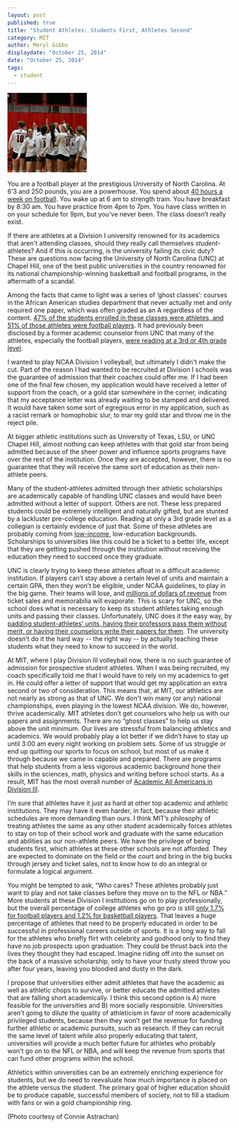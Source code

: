 ```yaml
---
layout: post
published: true
title: "Student Athletes: Students First, Athletes Second"
category: MIT
author: Meryl Gibbs
displaydate: "October 25, 2014"
date: "October 25, 2014"
tags: 
  - student
---
```


![IMG_3167-2.JPG](/assets/IMG_3167-2.JPG)

You are a football player at the prestigious University of North Carolina. At 6’3 and 250 pounds, you are a powerhouse. You spend about [40 hours a week on football](http://diverseeducation.com/article/13021/).  You wake up at 6 am to strength train. You have breakfast by 8:30 am. You have practice from 4pm to 7pm. You have class written in on your schedule for 9pm, but you’ve never been. The class doesn’t really exist.
 
If there are athletes at a Division I university renowned for its academics that aren't attending classes, should they really call themselves _student_-athletes? And if this is occurring, is the university failing its civic duty? These are questions now facing the University of North Carolina (UNC) at Chapel Hill, one of the best public universities in the country renowned for its national championship-winning basketball and football programs, in the aftermath of a scandal.
 
Among the facts that came to light was a series of ‘ghost classes’: courses in the African American studies department that never actually met and only required one paper, which was often graded as an A regardless of the content. [47% of the students enrolled in these classes were athletes, and 51% of those athletes were football players]( http://www.bostonglobe.com/news/nation/2014/10/22/unc-academic-fraud-case-includes-more-than-students/dntcv3mb3VeAzyAqi00WQM/story.html ). It had previously been disclosed by a former academic counselor from UNC that many of the athletes, especially the football players, [were reading at a 3rd or 4th grade level](http://www.cnn.com/2014/01/07/us/ncaa-athletes-reading-scores/).
 
I wanted to play NCAA Division I volleyball, but ultimately I didn't make the cut. Part of the reason I had wanted to be recruited at Division I schools was the guarantee of admission that their coaches could offer me.  If I had been one of the final few chosen, my application would have received a letter of support from the coach, or a gold star somewhere in the corner, indicating that my acceptance letter was already waiting to be stamped and delivered. It would have taken some sort of egregious error in my application, such as a racist remark or homophobic slur, to mar my gold star and throw me in the reject pile.
 
At bigger athletic institutions such as University of Texas, LSU, or UNC Chapel Hill, almost nothing can keep athletes with that gold star from being admitted because of the sheer power and influence sports programs have over the rest of the institution. Once they are accepted, however, there is no guarantee that they will receive the same sort of education as their non-athlete peers. 

Many of the student-athletes admitted through their athletic scholarships are academically capable of handling UNC classes and would have been admitted without a letter of support. Others are not. These less prepared students could be extremely intelligent and naturally gifted, but are stunted by a lackluster pre-college education. Reading at only a 3rd grade level as a collegian is certainly evidence of just that. Some of these athletes are probably coming from [low-income](http://www.ncpanow.org/research/body/The-Price-of-Poverty-in-Big-Time-College-Sport.pdf), low-education backgrounds. Scholarships to universities like this could be a ticket to a better life, except that they are getting pushed through the institution without receiving the education they need to succeed once they graduate.
 
UNC is clearly trying to keep these athletes afloat in a difficult academic institution. If players can’t stay above a certain level of units and maintain a certain GPA, then they won’t be eligible, under NCAA guidelines, to play in the big game. Their teams will lose, and [millions of dollars of revenue](http://www.forbes.com/sites/sportsmoney/2011/03/07/duke-louisville-north-carolina-generate-the-most-college-basketball-revenue/) from ticket sales and memorabilia will evaporate. This is scary for UNC, so the school does what is necessary to keep its student athletes taking enough units and passing their classes. Unfortunately, UNC does it the easy way, by [padding student-athletes' units, having their professors pass them without merit, or having their counselors write their papers for them](http://www.npr.org/2014/01/06/260265169/unc-may-have-passed-football-players-with-phantom-classes). The university doesn’t do it the hard way -- the right way -- by actually teaching these students what they need to know to succeed in the world.
 
At MIT, where I play Division III volleyball now, there is no such guarantee of admission for prospective student athletes. When I was being recruited, my coach specifically told me that I would have to rely on my academics to get in. He could offer a letter of support that would get my application an extra second or two of consideration. This means that, at MIT, our athletics are not nearly as strong as that of UNC. We don't win many (or any) national championships, even playing in the lowest NCAA division. We do, however, thrive academically. MIT athletes don’t get counselors who help us with our papers and assignments. There are no “ghost classes” to help us stay above the unit minimum. Our lives are stressful from balancing athletics and academics. We would probably play a lot better if we didn’t have to stay up until 3:00 am every night working on problem sets. Some of us struggle or end up quitting our sports to focus on school, but most of us make it through because we came in capable and prepared. There are programs that help students from a less vigorous academic background hone their skills in the sciences, math, physics and writing before school starts. As a result, MIT has the most overall number of [Academic All Americans in Division III](http://web.mit.edu/athletics/www/department/DAPERQuickFacts09.pdf).
 
 
I’m sure that athletes have it just as hard at other top academic and athletic institutions. They may have it even harder, in fact, because their athletic schedules are more demanding than ours. I think MIT’s philosophy of treating athletes the same as any other student academically forces athletes to stay on top of their school work and graduate with the same education and abilities as our non-athlete peers. We have the privilege of being students first, which athletes at these other schools are not afforded. They are expected to dominate on the field or the court and bring in the big bucks through jersey and ticket sales, not to know how to do an integral or formulate a logical argument.
 
You might be tempted to ask, “Who cares? These athletes probably just want to play and not take classes before they move on to the NFL or NBA.” More students at these Division I institutions go on to play professionally, but the overall percentage of college athletes who go pro is still [only 1.7% for football players and 1.2% for basketball players](http://www.businessinsider.com/odds-college-athletes-become-professionals-2012-2?op=1). That leaves a huge percentage of athletes that need to be properly educated in order to be successful in professional careers outside of sports. It is a long way to fall for the athletes who briefly flirt with celebrity and godhood only to find they have no job prospects upon graduation. They could be thrust back into the lives they thought they had escaped. Imagine riding off into the sunset on the back of a massive scholarship, only to have your trusty steed throw you after four years, leaving you bloodied and dusty in the dark.
 
I propose that universities either admit athletes that have the academic as well as athletic chops to survive, or better educate the admitted athletes that are falling short academically. I think this second option is A) more feasible for the universities and B) more socially responsible. Universities aren’t going to dilute the quality of athleticism in favor of more academically privileged students, because then they won’t get the revenue for funding further athletic or academic pursuits, such as research. If they can recruit the same level of talent while also properly educating that talent, universities will provide a much better future for athletes who probably won’t go on to the NFL or NBA, and will keep the revenue from sports that can fund other programs within the school.
 
Athletics within universities can be an extremely enriching experience for students, but we do need to reevaluate how much importance is placed on the athlete versus the student. The primary goal of higher education should be to produce capable, successful members of society, not to fill a stadium with fans or win a gold championship ring.

(Photo courtesy of Connie Astrachan)